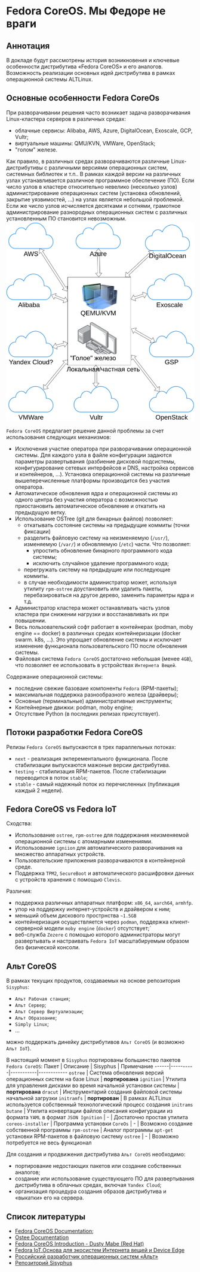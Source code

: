 # Fedora CoreOS. Мы Федоре не враги

## Аннотация
В докладе будут рассмотрены история возникновения и ключевые особенности дистрибутива «Fedora CoreOS» и его аналогов.
Возможность реализации основных идей дистрибутива в рамках операционной системы ALTLinux.



## Основные особенности Fedora CoreOs 

При разворачивании решения часто возникает задача разворачивания Linux-кластера серверов в различных средах:
- облачные сервисы: Alibaba, AWS, Azure, DigitalOcean, Exoscale, GCP, Vultr;
- виртуальные машины: QMU/KVN, VMWare, OpenStack;
- "голом" железе.

Как правило, в различных средах разворачиваются различные Linux-дистрибутивы с различными версиями операционных систем, системных библиотек и т.п..
В рамках каждой версии на различных узлах устанавливается различное программное обеспечение (ПО).
Если число узлов в кластере относительно невелико (несколько узлов) администрирование операционных систем (установка обновлений, закрытие уязвимостей, ...) на узлах является небольшой проблемой.
Если же число узлов исчисляется десятками и сотнями, грамотное администрирование разнородных операционных систем с различных установленным ПО становится невозможным.
![Облака](./Images/clouds.png)

`Fedora CoreOS` предлагает решение данной проблемы за счет использования следующих механизмов:
- Исключения участие оператора при разворачивании операционной системы. Для каждого узла в файле конфигурации задаются параметры развертывания (разбиение дисковой подсистемы, конфигурирование сетевых интерфейсов и DNS, настройка сервисов и контейнеров, ...). Установка операционной системы на различные вышеперечисленные платформы производится без участия оператора.
- Автоматическое обновления ядра и операционной системы из одного центра без участия оператора с возможностью приостановить автоматическое обновление и откатить на предыдущую ветку.
- Использование OSTree (git для бинарных файлов) позволяет:
  * откатывать состояние системы на предыдущие коммиты (точки фиксации)
  * разделить файловую систему на неизменяемую (`/usr/`), изменяемую (`/var/`) и обновляемую (`/etc`) части. Что позволяет:
    - упростить обновление бинарного программного кода системы;
    - исключить случайное удаление программного кода;
  * перегружать систему на предыдущие или последующие коммиты.
  * в случае необходимости администратор может, используя утилиту `rpm-ostree` доустановить или удалить пакеты, перебазироваться на другое дерево, заменить параметры ядра и т.д. 
- Администратор кластера может останавливать часть узлов кластера при снижении нагрузки и восстанавливать их при повышении.
- Весь пользовательский софт работает в контейнерах (podman, moby engine == docker) в различных средах контейнеризации (docker swarm. k8s, ...). Это упрощает обновление системы и исключает изменение функционала пользовательского ПО после обновления системы. 
- Файловая система `Fedora CoreOS` достаточно небольшая (менее `4GB`), что позволяет ее использовать в устройствах `Интернета Вещей`.

Содержание операционной системы:
- последние свежие базоваие компоненты `Fedora` (RPM-пакеты);
- максимальная поддержка разнообразного железа (драйверы);
- Основные (терминальные) административные инструменты;
- Контейнерные движки: podman, moby engine;
- Отсутствие Python (в последних релизах присутствует).



## Потоки разработки Fedora CoreOS

Релизы `Fedora CoreOS` выпускаются в трех параллельных потоках:
- `next` - реализация экперементального функционала. После стабилизации выпускаются мажоные версии дистрибутива.
- `testing` - стабилизация RPM-пакетов. После стабилизации переводится в поток `stable`; 
- `stable` - самый надежный поток из перечисленных (публикация каждый 2 недели). 

## Fedora CoreOS vs Fedora IoT

Сходства:
- Использование `ostree`, `rpm-ostree` для поддержания неизменяемой операционной системы с атомарными изменениями.
- Использование `igniion` для автоматического разворачивания на множество аппаратных устройств.
- Пользовательские приложения разворачиваются в контейнерной среде.
- Поддержка `TPM2`, `SecureBoot` и автоматического расшифровки данных с устройств хранения с помощью `Clevis`. 

Различия:
- поддержка различных аппаратных платформ: `x86_64`,  `aarch64`,  `armhfp`. 
- упор на поддержку интернет-устройств и драйвером к ним;
- меньший объем дискового прострнства `~1.5GB`
- контейнеризация осуществляется через `podman`, поддержка клиент-серверной модели `moby engine` (`docker`) отсутствует;`
- веб-служба `Zezere` с помощью которого администраторы могут развертывать и настраивать `Fedora IoT` масштабируемым образом без физической консоли.

## Альт CoreOS

В рамках текущих продуктов, создаваемых на основе репозитория `Sisyphus`:
- `Альт Рабочая станция`;
- `Альт Сервер`;
- `Альт Сервер Виртуализации`;
- `Альт Образоание`;
- `Simply Linux`;
- ...

можно поддержать динейку дистрибутивов `Альт CoreOS` (и возможно `Альт IoT`).

В настоящий момент в `Sisyphus` портированы большинство пакетов `Fedora CoreOS`:
Пакет | Описание | Sisyphus  | Примечание
------|----------|-----------|------------
`ostree` | Система обновления версий операционных систем на базе Linux | **портирована**
`ignition` | Утилита для управления дисками во время начальной установки системы | **портирована**
`dracut` | Инструментарий создания  файловой системы начальной загрузки  `initramfs` | **портирован**  | В рамках ALTLinux используется собственный технологический процесс создания `initrams` 
`butane` | Утилита конвертации файлов описания конфигурации из формата `YAML` в формат `JSON Ignition` | - | Достаточно простая утилита
`coreos-installer` | Программа установки `CoreOs` | - | Возможно создание собственной программы
`rpm-ostree` | Аналог программы `apt-get` установки RPM-пакетов в файловую систему `ostree` | - | Возможно потребуется не весь функционал

Для создания и продвижения дистрибутива `Альт CoreOS` необходимо:
- портирование недостающих пакетов или создание собственных аналогов;
- создание или использование существующего ПО для развертывания дистрибутива в облачных средах, включая `Yandex Cloud`; 
- организация процедура создания образов дистрибутива и «выкатки» его на сервера.


## Список литературы
- [Fedora CoreOS Documentation](https://docs.fedoraproject.org/en-US/fedora-coreos/);
- [Ostee Documentation](https://ostreedev.github.io/ostree/)
- [Fedora CoreOS Introduction - Dusty Mabe (Red Hat)](https://www.youtube.com/watch?v=JepNm7R0LSo)
- [Fedora IoT.Основа для экосистем Интернета вещей и Device Edge](https://getfedora.org/ru/iot/)
- [Российский разработчик операционных систем «Альт»](https://www.basealt.ru/)
- [Репозиторий Sisyphus](http://www.sisyphus.ru/)




